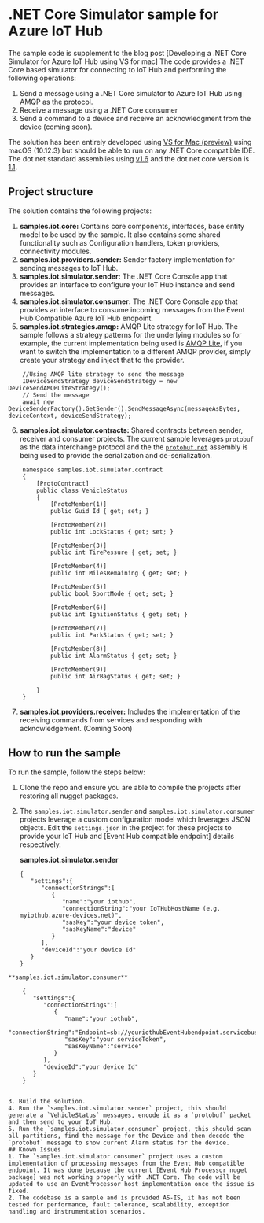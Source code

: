 
# **.NET Core Simulator sample for Azure IoT Hub**
The sample code is supplement to the blog post [Developing a .NET Core Simulator for Azure IoT Hub using VS for mac]
The code provides a .NET Core based simulator for connecting to IoT Hub and performing the following operations:
1. Send a message using a .NET Core simulator to Azure IoT Hub using AMQP as the protocol.
2. Receive a message using a .NET Core consumer
3. Send a command to a device and receive an acknowledgment from the device (coming soon).

The solution has been entirely developed using [VS for Mac (preview)](https://www.visualstudio.com/vs/visual-studio-mac/) using macOS (10.12.3) but should be able to run on any .NET Core compatible IDE. The dot net standard assemblies using [v1.6](https://docs.microsoft.com/en-us/dotnet/articles/standard/library) and the dot net core version is [1.1](https://www.microsoft.com/net/core#macos).
## Project structure
The solution contains the following projects:
1. **samples.iot.core:** Contains core components, interfaces, base entity model to be used by the sample. It also contains some shared functionality such as Configuration handlers, token providers, connectivity modules.
2.  **samples.iot.providers.sender:** Sender factory implementation for sending messages to IoT Hub.
3. **samples.iot.simulator.sender:** The .NET Core Console app that provides an interface to configure your IoT Hub instance and send messages.
4. **samples.iot.simulator.consumer:** The .NET Core Console app that provides an interface to consume incoming messages from the Event Hub Compatible Azure IoT Hub endpoint. 
5. **samples.iot.strategies.amqp:** AMQP Lite strategy for IoT Hub. The sample follows a strategy patterns for the underlying modules so for example, the current implementation being used is [AMQP Lite](https://github.com/Azure/amqpnetlite), if you want to switch the implementation to a different AMQP provider, simply create your strategy and inject that to the provider. 
```
	//Using AMQP lite strategy to send the message
	IDeviceSendStrategy deviceSendStrategy = new DeviceSendAMQPLiteStrategy();
	// Send the message
	await new DeviceSenderFactory().GetSender().SendMessageAsync(messageAsBytes, deviceContext, deviceSendStrategy);
```
6. **samples.iot.simulator.contracts:** Shared contracts between sender, receiver and consumer projects. The current sample leverages `protobuf` as the data interchange protocol and the the [`protobuf.net`](https://github.com/mgravell/protobuf-net) assembly is being used to provide the serialization and de-serialization. 

```
	namespace samples.iot.simulator.contract
	{
		[ProtoContract]
		public class VehicleStatus
		{
			[ProtoMember(1)]
			public Guid Id { get; set; }
	
			[ProtoMember(2)]
			public int LockStatus { get; set; }
	
			[ProtoMember(3)]
			public int TirePessure { get; set; }
	
			[ProtoMember(4)]
			public int MilesRemaining { get; set; }
	
			[ProtoMember(5)]
			public bool SportMode { get; set; }
	
			[ProtoMember(6)]
			public int IgnitionStatus { get; set; }
	
			[ProtoMember(7)]
			public int ParkStatus { get; set; }
	
			[ProtoMember(8)]
			public int AlarmStatus { get; set; }
	
			[ProtoMember(9)]
			public int AirBagStatus { get; set; }
	
		}
	}
```
	
7. **samples.iot.providers.receiver:** Includes the implementation of the receiving commands from services and responding with acknowledgement. (Coming Soon)
## How to run the sample
To run the sample, follow the steps below:
1. Clone the repo and ensure you are able to compile the projects after restoring all nugget packages.
2. The `samples.iot.simulator.sender` and `samples.iot.simulator.consumer` projects leverage a custom configuration model which leverages JSON objects. Edit the `settings.json` in the project for these projects to provide your IoT Hub and [Event Hub compatible endpoint] details respectively.
	
	**samples.iot.simulator.sender**
	```
	{
	   "settings":{
		  "connectionStrings":[
			 {
				"name":"your iothub",
				"connectionString":"your IoTHubHostName (e.g. myiothub.azure-devices.net)",
				"sasKey":"your device token",
				"sasKeyName":"device"
			 }
		  ],
		  "deviceId":"your device Id"
	   }
	}
```
**samples.iot.simulator.consumer**
```
		{
		   "settings":{
			  "connectionStrings":[
				 {
					"name":"your iothub",
					"connectionString":"Endpoint=sb://youriothubEventHubendpoint.servicebus.windows.net/",
					"sasKey":"your serviceToken",
					"sasKeyName":"service"
				 }
			  ],
			  "deviceId":"your device Id"
		   }
		}
```		
		
3. Build the solution.
4. Run the `samples.iot.simulator.sender` project, this should generate a `VehicleStatus` messages, encode it as a `protobuf` packet and then send to your IoT Hub.
5. Run the `samples.iot.simulator.consumer` project, this should scan all partitions, find the message for the Device and then decode the `protobuf` message to show current Alarm status for the device.
## Known Issues
1. The `samples.iot.simulator.consumer` project uses a custom implementation of processing messages from the Event Hub compatible endpoint. It was done because the current [Event Hub Processor nuget package] was not working properly with .NET Core. The code will be updated to use an EventProcessor host implementation once the issue is fixed.
2. The codebase is a sample and is provided AS-IS, it has not been tested for performance, fault tolerance, scalability, exception handling and instrumentation scenarios. 
